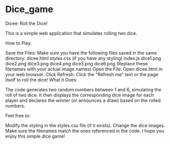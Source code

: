 # Dice_game
Dicee: Roll the Dice!

This is a simple web application that simulates rolling two dice.

How to Play:

Save the Files: Make sure you have the following files saved in the same directory:
dicee.html
styles.css (if you have any styling)
index.js
dice1.png
dice2.png
dice3.png
dice4.png
dice5.png
dice6.png (Replace these filenames with your actual image names)
Open the File: Open dicee.html in your web browser.
Click Refresh: Click the "Refresh me" text or the page itself to roll the dice!
What it Does:

The code generates two random numbers between 1 and 6, simulating the roll of two dice. It then displays the corresponding dice image for each player and declares the winner (or announces a draw) based on the rolled numbers.

Feel free to:

Modify the styling in the styles.css file (if it exists).
Change the dice images. Make sure the filenames match the ones referenced in the code.
I hope you enjoy this simple dice game!
